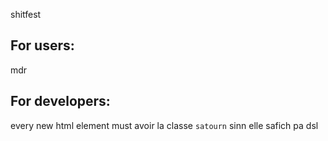 shitfest

## For users:
mdr

## For developers:
every new html element must avoir la classe `satourn` sinn elle safich pa dsl